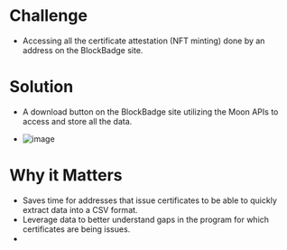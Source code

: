 # Challenge
- Accessing all the certificate attestation (NFT minting) done by an address on the BlockBadge site.

# Solution
- A download button on the BlockBadge site utilizing the Moon APIs to access and store all the data.

- ![image](https://github.com/0xBcamp/Hobbes-janus-dragon/assets/44200959/35af4f0b-6824-4997-b881-d76a043830f7)


# Why it Matters
- Saves time for addresses that issue certificates to be able to quickly extract data into a CSV format.
- Leverage data to better understand gaps in the program for which certificates are being issues.
- 
